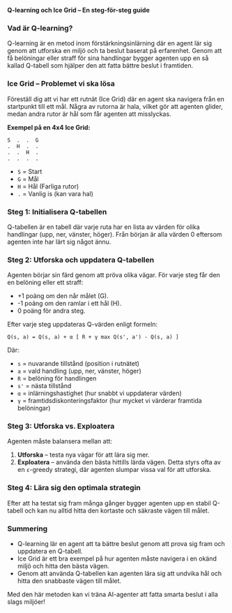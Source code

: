 **Q-learning och Ice Grid – En steg-för-steg guide**

### Vad är Q-learning?
Q-learning är en metod inom förstärkningsinlärning där en agent lär sig genom att utforska en miljö och ta beslut baserat på erfarenhet. Genom att få belöningar eller straff för sina handlingar bygger agenten upp en så kallad Q-tabell som hjälper den att fatta bättre beslut i framtiden.

### Ice Grid – Problemet vi ska lösa
Föreställ dig att vi har ett rutnät (Ice Grid) där en agent ska navigera från en startpunkt till ett mål. Några av rutorna är hala, vilket gör att agenten glider, medan andra rutor är hål som får agenten att misslyckas.

**Exempel på en 4x4 Ice Grid:**
```
S  .  .  G
.  H  .  .
.  .  H  .
.  .  .  .
```
- `S` = Start
- `G` = Mål
- `H` = Hål (Farliga rutor)
- `.` = Vanlig is (kan vara hal)

### Steg 1: Initialisera Q-tabellen
Q-tabellen är en tabell där varje ruta har en lista av värden för olika handlingar (upp, ner, vänster, höger). Från början är alla värden 0 eftersom agenten inte har lärt sig något ännu.

### Steg 2: Utforska och uppdatera Q-tabellen
Agenten börjar sin färd genom att pröva olika vägar. För varje steg får den en belöning eller ett straff:
- +1 poäng om den når målet (G).
- -1 poäng om den ramlar i ett hål (H).
- 0 poäng för andra steg.

Efter varje steg uppdateras Q-värden enligt formeln:
```
Q(s, a) = Q(s, a) + α [ R + γ max Q(s', a') - Q(s, a) ]
```
Där:
- `s` = nuvarande tillstånd (position i rutnätet)
- `a` = vald handling (upp, ner, vänster, höger)
- `R` = belöning för handlingen
- `s'` = nästa tillstånd
- `α` = inlärningshastighet (hur snabbt vi uppdaterar värden)
- `γ` = framtidsdiskonteringsfaktor (hur mycket vi värderar framtida belöningar)

### Steg 3: Utforska vs. Exploatera
Agenten måste balansera mellan att:
1. **Utforska** – testa nya vägar för att lära sig mer.
2. **Exploatera** – använda den bästa hittills lärda vägen.
Detta styrs ofta av en `ε`-greedy strategi, där agenten slumpar vissa val för att utforska.

### Steg 4: Lära sig den optimala strategin
Efter att ha testat sig fram många gånger bygger agenten upp en stabil Q-tabell och kan nu alltid hitta den kortaste och säkraste vägen till målet.

### Summering
- Q-learning lär en agent att ta bättre beslut genom att prova sig fram och uppdatera en Q-tabell.
- Ice Grid är ett bra exempel på hur agenten måste navigera i en okänd miljö och hitta den bästa vägen.
- Genom att använda Q-tabellen kan agenten lära sig att undvika hål och hitta den snabbaste vägen till målet.

Med den här metoden kan vi träna AI-agenter att fatta smarta beslut i alla slags miljöer!

